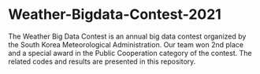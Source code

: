 # Weather-Bigdata-Contest-2021
The Weather Big Data Contest is an annual big data contest organized by the South Korea Meteorological Administration. Our team won 2nd place and a special award in the Public Cooperation category of the contest. The related codes and results are presented in this repository.
